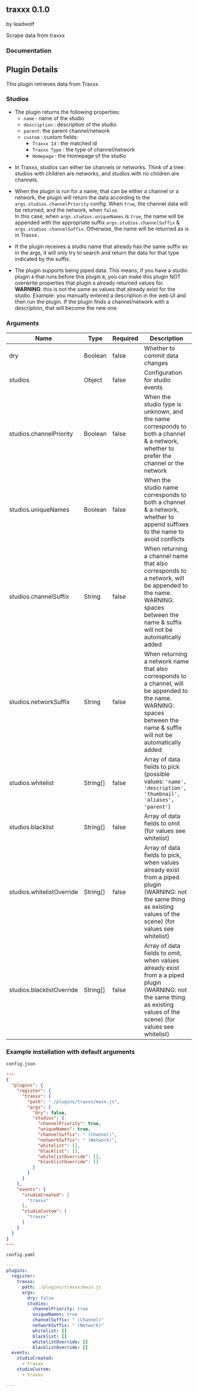## traxxx 0.1.0

by leadwolf

Scrape data from traxxx

### Documentation

## Plugin Details

This plugin retrieves data from Traxxx.

### Studios

* The plugin returns the following properties:
    * `name` : name of the studio
    * `description` : description of the studio
    * `parent`: the parent channel/network
    * `custom` : custom fields:
        * `Traxxx Id` : the matched id
        * `Traxxx Type` : the type of channel/network
        * `Homepage` : the Homepage of the studio


- In Traxxx, studios can either be channels or networks. Think of a tree: studios with children are networks, and studios with no children are channels.

- When the plugin is run for a name, that can be either a channel or a network, the plugin will return the data according to the `args.studios.channelPriority` config. When `true`, the channel data will be returned, and the network, when `false`.  
In this case, when `args.studios.uniqueNames` is `true`, the name will be appended with the appropriate suffix `args.studios.channelSuffix` & `args.studios.channelSuffix`. Otherwise, the name will be returned as is in Traxxx.

- If the plugin receives a studio name that already has the same suffix as in the args, it will only try to search and return the data for that type indicated by the suffix.

- The plugin supports being piped data. This means, if you have a studio plugin `A` that runs before this plugin `B`, you can make this plugin NOT overwrite properties that plugin `A` already returned values for.  
**WARNING**: this is not the same as values that already exist for the studio. Example: you manually entered a description in the web UI and then run the plugin. If the plugin finds a channel/network with a description, that will become the new one.

### Arguments

| Name                      | Type     | Required | Description                                                                                                                                                               |
| ------------------------- | -------- | -------- | ------------------------------------------------------------------------------------------------------------------------------------------------------------------------- |
| dry                       | Boolean  | false    | Whether to commit data changes                                                                                                                                            |
| studios                   | Object   | false    | Configuration for studio events                                                                                                                                           |
| studios.channelPriority   | Boolean  | false    | When the studio type is unknown, and the name corresponds to both a channel & a network, whether to prefer the channel or the network                                     |
| studios.uniqueNames       | Boolean  | false    | When the studio name corresponds to both a channel & a network, whether to append suffixes to the name to avoid conflicts                                                 |
| studios.channelSuffix     | String   | false    | When returning a channel name that also corresponds to a network, will be appended to the name. WARNING: spaces between the name & suffix will not be automatically added |
| studios.networkSuffix     | String   | false    | When returning a network name that also corresponds to a channel, will be appended to the name. WARNING: spaces between the name & suffix will not be automatically added |
| studios.whitelist         | String[] | false    | Array of data fields to pick (possible values: `'name', 'description', 'thumbnail', 'aliases', 'parent'`)                                                                 |
| studios.blacklist         | String[] | false    | Array of data fields to omit (for values see whitelist)                                                                                                                   |
| studios.whitelistOverride | String[] | false    | Array of data fields to pick, when values already exist from a piped plugin (WARNING: not the same thing as existing values of the scene) (for values see whitelist)      |
| studios.blacklistOverride | String[] | false    | Array of data fields to omit, when values already exist from a a piped plugin (WARNING: not the same thing as existing values of the scene) (for values see whitelist)    |

### Example installation with default arguments

`config.json`
```json
---
{
  "plugins": {
    "register": {
      "traxxx": {
        "path": "./plugins/traxxx/main.js",
        "args": {
          "dry": false,
          "studios": {
            "channelPriority": true,
            "uniqueNames": true,
            "channelSuffix": " (Channel)",
            "networkSuffix": " (Network)",
            "whitelist": [],
            "blacklist": [],
            "whitelistOverride": [],
            "blacklistOverride": []
          }
        }
      }
    },
    "events": {
      "studioCreated": [
        "traxxx"
      ],
      "studioCustom": [
        "traxxx"
      ]
    }
  }
}
---
```

`config.yaml`
```yaml
---
plugins:
  register:
    traxxx:
      path: ./plugins/traxxx/main.js
      args:
        dry: false
        studios:
          channelPriority: true
          uniqueNames: true
          channelSuffix: " (Channel)"
          networkSuffix: " (Network)"
          whitelist: []
          blacklist: []
          whitelistOverride: []
          blacklistOverride: []
  events:
    studioCreated:
      - traxxx
    studioCustom:
      - traxxx

---
```
